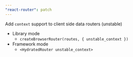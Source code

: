 ```yaml
---
"react-router": patch
---
```


Add `context` support to client side data routers (unstable)

- Library mode
  - `createBrowserRouter(routes, { unstable_context })`
- Framework mode
  - `<HydratedRouter unstable_context>`
